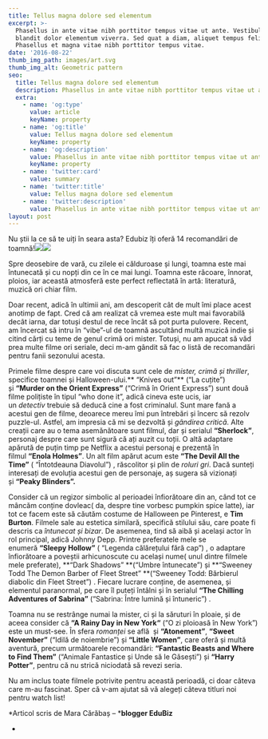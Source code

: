 ```yaml
---
title: Tellus magna dolore sed elementum
excerpt: >-
  Phasellus in ante vitae nibh porttitor tempus vitae ut ante. Vestibulum
  blandit dolor elementum viverra. Sed quat a diam, aliquet tempus felis.
  Phasellus et magna vitae nibh porttitor tempus vitae.
date: '2016-08-22'
thumb_img_path: images/art.svg
thumb_img_alt: Geometric pattern
seo:
  title: Tellus magna dolore sed elementum
  description: Phasellus in ante vitae nibh porttitor tempus vitae ut ante
  extra:
    - name: 'og:type'
      value: article
      keyName: property
    - name: 'og:title'
      value: Tellus magna dolore sed elementum
      keyName: property
    - name: 'og:description'
      value: Phasellus in ante vitae nibh porttitor tempus vitae ut ante
      keyName: property
    - name: 'twitter:card'
      value: summary
    - name: 'twitter:title'
      value: Tellus magna dolore sed elementum
    - name: 'twitter:description'
      value: Phasellus in ante vitae nibh porttitor tempus vitae ut ante
layout: post
---
```

Nu știi la ce să te uiți în seara asta? Edubiz îți oferă 14 recomandări de toamnă!![](https://lh3.googleusercontent.com/nTUhne40wj2hqeVuzPd9NhQ4DJcxysacLxVkuEjx3YupIHwKaaD2zmr-3Ao-btKr4YTJ6m1d5FsHiBmwYOxkbPCyPwpwfgfLxQpsm4dA6RIqbjOwgXN35pPpsuV7JDTIWQI\_8B5mwY61MqIhmw)![](https://lh5.googleusercontent.com/SDVZF5n8KdOOmUxD5e1ittO5Nk0HDLnxSvxTvCRr60Dsr2CA4Xw5h4b7H9o9vkP84Saca3TjhXXiVAJETLsm-j-S3qzXvAbEpN5-G7PqCnD-xEyka5VaIgF7B4sDQUFQh58yoNZuZb8wKTctdQ)



Spre deosebire de vară, cu zilele ei călduroase și lungi, toamna este mai întunecată și cu nopți din ce în ce mai lungi. Toamna este răcoare, înnorat, ploios, iar această atmosferă este perfect reflectată în artă: literatură, muzică ori chiar film.

Doar recent, adică în ultimii ani, am descoperit cât de mult îmi place acest anotimp de fapt. Cred că am realizat că vremea este mult mai favorabilă decât iarna, dar totuși destul de rece încât să pot purta pulovere. Recent, am încercat să intru în “vibe”-ul de toamnă ascultând multă muzică indie și citind cărți cu teme de genul crimă ori mister. Totuși, nu am apucat să văd prea multe filme ori seriale, deci m-am gândit să fac o listă de recomandări pentru fanii sezonului acesta.

Primele filme despre care voi discuta sunt cele de *mister, crimă și thriller*, specifice toamnei și Halloween-ului.** “Knives out”** (“La cuțite”) și **“Murder on the Orient Express”** (“Crimă în Orient Express”) sunt două filme polițiste în tipul “who done it”, adică cineva este ucis, iar un *detectiv* trebuie să deducă cine a fost criminalul. Sunt mare fană a acestui gen de filme, deoarece mereu îmi pun întrebări și încerc să rezolv puzzle-ul. Astfel, am impresia că mi se dezvoltă și *gândirea critică*. Alte creații care au o tema asemănătoare sunt filmul, dar și serialul **“Sherlock”**, personaj despre care sunt sigură că ați auzit cu toții. O altă adaptare apărută de puțin timp pe Netflix a acestui personaj e prezentă în filmul **“Enola Holmes”**. Un alt film apărut acum este **“The Devil All the Time”** ( “Întotdeauna Diavolul”) , răscolitor și plin de *roluri gri*. Dacă sunteți interesați de evoluția acestui gen de personaje, aș sugera să vizionați și **“Peaky Blinders”.**

Consider că un regizor simbolic al perioadei înfiorătoare din an, când tot ce mâncăm conține dovleac( da, despre tine vorbesc pumpkin spice latte), iar tot ce facem este să căutăm costume de Halloween pe Pinterest, e **Tim Burton**. Filmele sale au estetica similară, specifică stilului său, care poate fi descris ca *întunecat și bizar*. De asemenea, tind să aibă și același actor în rol principal, adică Johnny Depp. Printre preferatele mele se enumeră **“Sleepy Hollow”** ( “Legenda călărețului fără cap”) , o adaptare înfiorătoare a poveștii arhicunoscute cu același nume( unul dintre filmele mele preferate), **“Dark Shadows” **(“Umbre întunecate”) și **“Sweeney Todd The Demon Barber of Fleet Street” **(“Sweeney Todd: Bărbierul diabolic din Fleet Street”) . Fiecare lucrare conține, de asemenea, și elementul paranormal, pe care îl puteți întâlni și în serialul **“The Chilling Adventures of Sabrina”** (“Sabrina: Între lumină și întuneric”) .

Toamna nu se restrânge numai la mister, ci și la săruturi în ploaie, și de aceea consider că **“A Rainy Day in New York“** (“O zi ploioasă în New York”) este un must-see. În sfera *romanței* se află  și **“Atonement”**, **“Sweet November”** (“Idilă de noiembrie”) și **“Little Women”**, care oferă și multă aventură, precum următoarele recomandări: **“Fantastic Beasts and Where to Find Them”** (“Animale Fantastice și Unde să le Găsești”) și **“Harry Potter”**, pentru că nu strică niciodată să revezi seria.

Nu am inclus toate filmele potrivite pentru această perioadă, ci doar câteva care m-au fascinat. Sper că v-am ajutat să vă alegeți câteva titluri noi pentru watch list!


*Articol scris de Mara Cărăbaș – ***blogger EduBiz**

*   [
    ](https://www.edubiz.ro/despre/)
